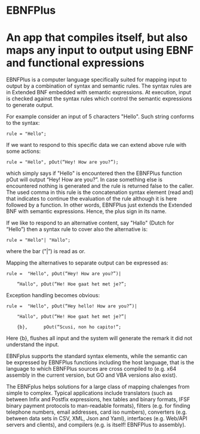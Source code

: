 # EBNFPlus
# An app that compiles itself, but also maps any input to output using EBNF and functional expressions

EBNFPlus is a computer language specifically suited for mapping input to output by a  combination of syntax and semantic rules. The syntax rules are in Extended BNF embedded with semantic expressions. At execution, input is checked against the syntax rules which control the semantic expressions to generate output.

For example consider an input of 5 characters "Hello". Such string conforms to the syntax:

	rule = "Hello";
 
If we want to respond to this specific data we can extend above rule with some actions:

	rule = "Hello", pOut(“Hey! How are you?”);
 
which simply says if  "Hello" is encountered then the EBNFPlus function pOut will output “Hey! How are you?”.  In case something else is encountered nothing is generated and the rule is returned false to the caller. The used comma in this rule is the concatenation syntax element (read and) that indicates to continue the evaluation of the rule although it is here followed by a function. In other words, EBNFPlus just extends the Extended BNF with semantic expressions. Hence, the plus sign in its name.

If we like to respond to an alternative content, say "Hallo" (Dutch for “Hello”) then a syntax rule to cover also the alternative is:

	rule = "Hello"| "Hallo";
 
where the bar ("|”) is read as or.

Mapping the alternatives to separate output can be expressed as:

	rule =	"Hello", pOut(“Hey! How are you?”)|
 
		“Hallo", pOut(“He! Hoe gaat het met je?”;
  
Exception handling becomes obvious:

	rule =	"Hello", pOut(“Hey hello! How are you?”)|
 
		"Hallo", pOut(“He! Hoe gaat het met je?”|
  
		{b},	  pOut(“Scusi, non ho capito!”;
  
Here {b}, flushes all input and the system will generate the remark it did not understand the input.

EBNFplus supports the standard syntax elements, while the semantic can be expressed by EBNFPlus functions including the host language, that is the language to which EBNFPlus sources are cross compiled to (e.g. x64 assembly in the current version, but GO and VBA versions also exist).

The EBNFplus helps solutions for a large class of mapping chalenges from simple to complex. Typical applications include translators (such as between Infix and Postfix expressions, hex tables and binary formats, IFSF binary payment protocols to man-readable formats), filters (e.g. for finding telephone numbers, email addresses, card iso numbers), converters (e.g. between data sets in CSV, XML, Json and Yaml), interfaces  (e.g. Web/API servers and clients), and compilers (e.g. is itself! EBNFPlus to assembly).
